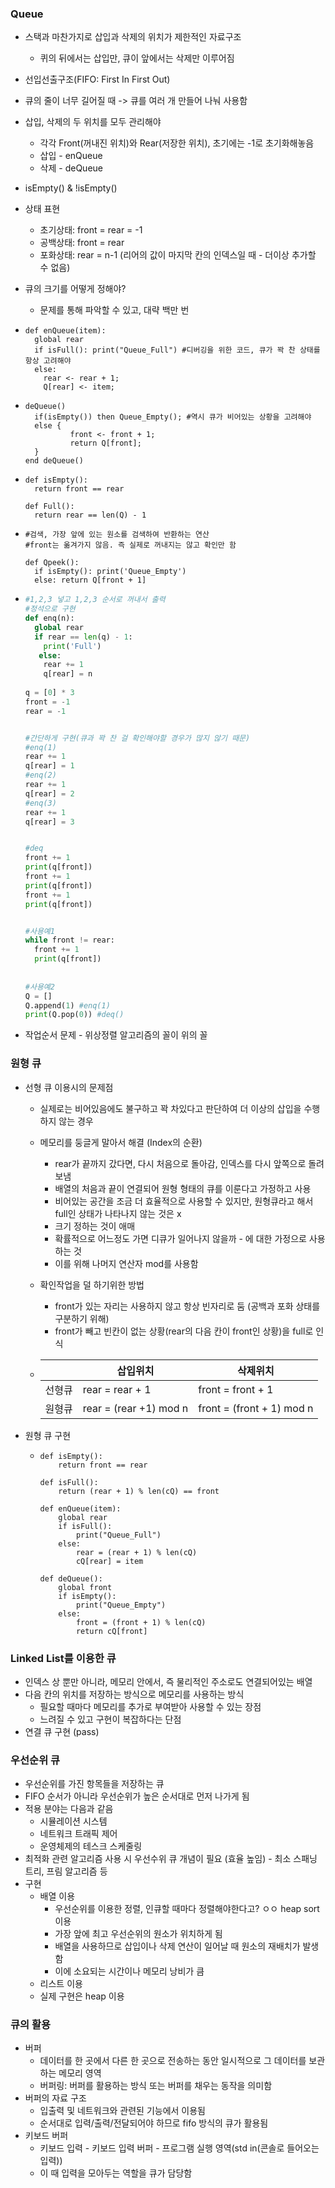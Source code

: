 ### Queue

- 스택과 마찬가지로 삽입과 삭제의 위치가 제한적인 자료구조
  - 퀴의 뒤에서는 삽입만, 큐이 앞에서는 삭제만 이루어짐
- 선입선출구조(FIFO: First In First Out)
- 큐의 줄이 너무 길어질 때 -> 큐를 여러 개 만들어 나눠 사용함

- 삽입, 삭제의 두 위치를 모두 관리해야

  - 각각 Front(꺼내진 위치)와 Rear(저장한 위치), 초기에는 -1로 초기화해놓음
  - 삽입 - enQueue
  - 삭제 - deQueue

- isEmpty() & !isEmpty()

- 상태 표현

  - 초기상태: front = rear = -1
  - 공백상태: front = rear
  - 포화상태: rear = n-1 (리어의 값이 마지막 칸의 인덱스일 때 - 더이상 추가할 수 없음)

- 큐의 크기를 어떻게 정해야?

  - 문제를 통해 파악할 수 있고, 대략 백만 번

- ```
  def enQueue(item):
    global rear
    if isFull(): print("Queue_Full") #디버깅을 위한 코드, 큐가 꽉 찬 상태를 항상 고려해야
    else:
      rear <- rear + 1;
      Q[rear] <- item;
  ```

- ```
  deQueue()
  	if(isEmpty()) then Queue_Empty(); #역시 큐가 비어있는 상황을 고려해야
  	else {
  			front <- front + 1;
  			return Q[front];
  	}
  end deQueue()
  ```

- ```
  def isEmpty():
  	return front == rear
  	
  def Full():
  	return rear == len(Q) - 1
  ```

- ```
  #검색, 가장 앞에 있는 원소를 검색하여 반환하는 연산
  #front는 옮겨가지 않음. 즉 실제로 꺼내지는 않고 확인만 함
  
  def Qpeek():
  	if isEmpty(): print('Queue_Empty')
  	else: return Q[front + 1]
  ```

- ```python
  #1,2,3 넣고 1,2,3 순서로 꺼내서 출력
  #정석으로 구현
  def enq(n):
    global rear
    if rear == len(q) - 1:
      print('Full')
     else:
      rear += 1
      q[rear] = n
      
  q = [0] * 3
  front = -1
  rear = -1
  
  
  #간단하게 구현(큐과 꽉 찬 걸 확인해야할 경우가 많지 않기 때문)
  #enq(1)
  rear += 1
  q[rear] = 1
  #enq(2)
  rear += 1
  q[rear] = 2
  #enq(3)
  rear += 1
  q[rear] = 3
  
  
  #deq
  front += 1
  print(q[front])
  front += 1
  print(q[front])
  front += 1
  print(q[front])
  
  
  #사용예1
  while front != rear:
    front += 1
    print(q[front])
    
    
  #사용예2
  Q = []
  Q.append(1) #enq(1)
  print(Q.pop(0)) #deq()
  
  ```

- 작업순서 문제 - 위상정렬 알고리즘의 꼴이 위의 꼴











### 원형 큐

- 선형 큐 이용시의 문제점

  - 실제로는 비어있음에도 불구하고 꽉 차있다고 판단하여 더 이상의 삽입을 수행하지 않는 경우

  - 메모리를 둥글게 말아서 해결 (Index의 순환)

    - rear가 끝까지 갔다면, 다시 처음으로 돌아감, 인덱스를 다시 앞쪽으로 돌려보냄
    - 배열의 처음과 끝이 연결되어 원형 형태의 큐를 이룬다고 가정하고 사용
    - 비어있는 공간을 조금 더 효율적으로 사용할 수 있지만, 원형큐라고 해서 full인 상태가 나타나지 않는 것은 x
    - 크기 정하는 것이 애매
    - 확률적으로 어느정도 가면 디큐가 일어나지 않을까 - 에 대한 가정으로 사용하는 것
    - 이를 위해 나머지 연산자 mod를 사용함

  - 확인작업을 덜 하기위한 방법

    - front가 있는 자리는 사용하지 않고 항상 빈자리로 둠 (공백과 포화 상태를 구분하기 위해)
    - front가 빼고 빈칸이 없는 상황(rear의 다음 칸이 front인 상황)을 full로 인식

  - |        | 삽입위치               | 삭제위치                  |
    | ------ | ---------------------- | ------------------------- |
    | 선형큐 | rear = rear + 1        | front = front + 1         |
    | 원형큐 | rear = (rear +1) mod n | front = (front + 1) mod n |

- 원형 큐 구현

  - ```
    def isEmpty():
    	return front == rear
    	
    def isFull():
    	return (rear + 1) % len(cQ) == front
    	
    def enQueue(item):
    	global rear
    	if isFull():
    		print("Queue_Full")
    	else:
    		rear = (rear + 1) % len(cQ)
    		cQ[rear] = item
    		
    def deQueue():
    	global front
    	if isEmpty():
    		print("Queue_Empty")
    	else:
    		front = (front + 1) % len(cQ)
    		return cQ[front]
    ```











### Linked List를 이용한 큐

- 인덱스 상 뿐만 아니라, 메모리 안에서, 즉 물리적인 주소로도 연결되어있는 배열
- 다음 칸의 위치를 저장하는 방식으로 메모리를 사용하는 방식
  - 필요할 때마다 메모리를 추가로 부여받아 사용할 수 있는 장점
  - 느려질 수 있고 구현이 복잡하다는 단점
- 연결 큐 구현 (pass)











### 우선순위 큐

- 우선순위를 가진 항목들을 저장하는 큐
- FIFO 순서가 아니라 우선순위가 높은 순서대로 먼저 나가게 됨
- 적용 분야는 다음과 같음
  - 시뮬레이션 시스템 
  - 네트워크 트래픽 제어
  - 운영체제의 테스크 스케줄링
- 최적화 관련 알고리즘 사용 시 우선수위 큐 개념이 필요 (효율 높임) - 최소 스패닝 트리, 프림 알고리즘 등
- 구현
  - 배열 이용
    - 우선순위를 이용한 정렬, 인큐할 때마다 정렬해야한다고? ㅇㅇ heap sort 이용
    - 가장 앞에 최고 우선순위의 원소가 위치하게 됨
    - 배열을 사용하므로 삽입이나 삭제 연산이 일어날 때 원소의 재배치가 발생함
    - 이에 소요되는 시간이나 메모리 낭비가 큼
  - 리스트 이용
  - 실제 구현은 heap 이용











### 큐의 활용

- 버퍼
  - 데이터를 한 곳에서 다른 한 곳으로 전송하는 동안 일시적으로 그 데이터를 보관하는 메모리 영역
  - 버퍼링: 버퍼를 활용하는 방식 또는 버퍼를 채우는 동작을 의미함
- 버퍼의 자료 구조
  - 입출력 및 네트워크와 관련된 기능에서 이용됨
  - 순서대로 입력/출력/전달되어야 하므로 fifo 방식의 큐가 활용됨
- 키보드 버퍼
  - 키보드 입력 - 키보드 입력 버퍼 - 프로그램 실행 영역(std in(콘솔로 들어오는 입력))
  - 이 때 입력을 모아두는 역할을 큐가 담당함

